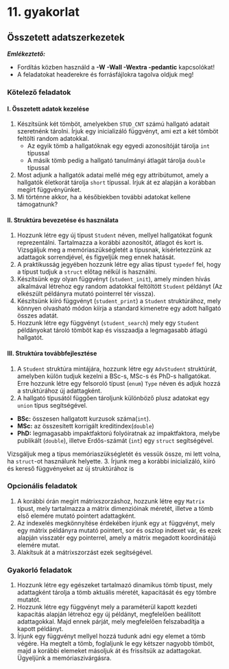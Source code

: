 # 11. gyakorlat

## Összetett adatszerkezetek

***Emlékeztető:***
- Fordítás közben használd a **-W -Wall -Wextra -pedantic** kapcsolókat!
- A feladatokat headerekre és forrásfájlokra tagolva oldjuk meg!

### Kötelező feladatok

#### I. Összetett adatok kezelése
1. Készítsünk két tömböt, amelyekben `STUD_CNT` számú hallgató adatait szeretnénk tárolni. Írjuk egy inicializáló függvényt, ami ezt a két tömböt feltölti random adatokkal.
   * Az egyik tömb a hallgatóknak egy egyedi azonosítóját tárolja `int` típussal
   * A másik tömb pedig a hallgató tanulmányi átlagát tárolja `double` típussal
2. Most adjunk a hallgatók adatai mellé még egy attribútumot, amely a hallgatók életkorát tárolja `short` típussal. Írjuk át ez alapján a korábban megírt függvényünket.
3. Mi történne akkor, ha a későbiekben további adatokat kellene támogatnunk?

#### II. Struktúra bevezetése és használata
1. Hozzunk létre egy új típust `Student` néven, mellyel hallgatókat fogunk reprezentálni. Tartalmazza a korábbi azonosítót, átlagot és kort is. Vizsgáljuk meg a memóriaszükségletét a típusnak, kísérletezzünk az adattagok sorrendjével, és figyeljük meg ennek hatását.
2. A praktikusság jegyében hozzunk létre egy alias típust `typedef` fel, hogy a típust tudjuk a `struct` előtag nélkül is használni.
3. Készítsünk egy olyan függvényt (`student_init`), amely minden hívás alkalmával létrehoz egy random adatokkal feltöltött `Student` példányt (Az elkészült példányra mutató pointerrel tér vissza).
4. Készítsünk kiíró függvényt (`student_print`) a `Student` struktúrához, mely könnyen olvasható módon kiírja a standard kimenetre egy adott hallgató összes adatát.  
5. Hozzunk létre egy függvényt (`student_search`) mely egy `Student` példányokat tároló tömböt kap és visszaadja a legmagasabb átlagú hallgatót.

#### III. Struktúra továbbfejlesztése
1. A `Student` struktúra mintájára, hozzunk létre egy `AdvStudent` struktúrát, amelyben külön tudjuk kezelni a BSc-s, MSc-s és PhD-s hallgatókat. Erre hozzunk létre egy felsoroló típust (`enum`) `Type` néven és adjuk hozzá a struktúrához új adattagként.
2. A hallgató típusától függően tároljunk különböző plusz adatokat egy `union` típus segítségével.

  * **BSc:** összesen hallgatott kurzusok száma(`int`).
  * **MSc:** az összesített korrigált kreditindex(`double`)
  * **PhD:** legmagasabb impaktfaktorú folyóiratnak az impaktfaktora, melybe publikált (`double`), illetve Erdős-számát (`int`) egy `struct` segítségével.

  Vizsgáljuk meg a típus memóriaszükségletét és vessük össze, mi lett volna, ha `struct`-ot használunk helyette.
3. Írjunk meg a korábbi inicializáló, kiíró és kereső függvényeket az új struktúrához is


### Opcionális feladatok

1. A korábbi órán megírt mátrixszorzáshoz, hozzunk létre egy `Matrix` típust, mely tartalmazza a mátrix dimenzióinak méretét, illetve a tömb első elemére mutató pointert adattagként.
2. Az indexelés megkönnyítése érdekében írjunk egy `at` függvényt, mely egy mátrix példányra mutató pointert, sor és oszlop indexet vár, és ezek alapján visszatér egy pointerrel, amely a mátrix megadott koordinátájú elemére mutat.
3. Alakítsuk át a mátrixszorzást ezek segítségével.

### Gyakorló feladatok

1. Hozzunk létre egy egészeket tartalmazó dinamikus tömb típust, mely adattagként tárolja a tömb aktuális méretét, kapacitását és egy tömbre mutatót.
2. Hozzunk létre egy függvényt mely a paraméterül kapott kezdeti kapacitás alapján létrehoz egy új példányt, megfelelően beállított adattagokkal. Majd ennek párját, mely megfelelően felszabadítja a kapott példányt.
3. Írjunk egy függvényt mellyel hozzá tudunk adni egy elemet a tömb végére. Ha megtelt a tömb, foglaljunk le egy kétszer nagyobb tömböt, majd a korábbi elemeket másoljuk át és frissítsük az adattagokat. Ügyeljünk a memóriaszivárgásra.
